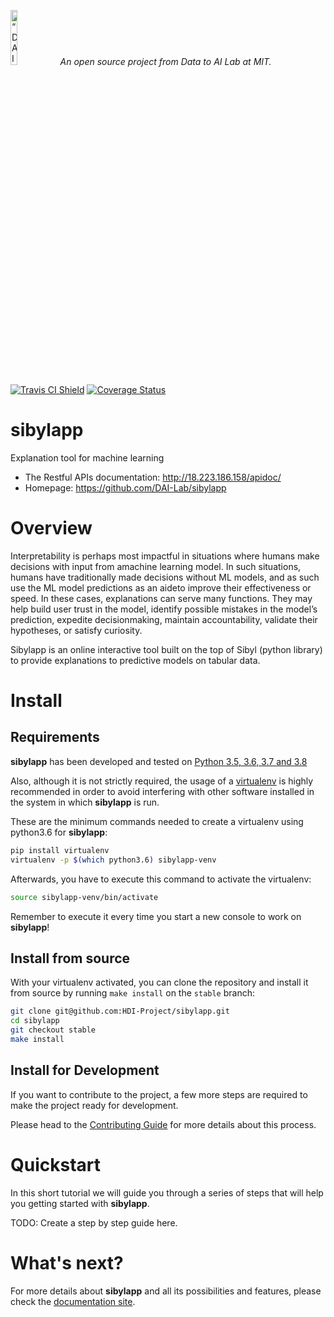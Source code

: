 <p align="left">
<img width=15% src="https://dai.lids.mit.edu/wp-content/uploads/2018/06/Logo_DAI_highres.png" alt=“DAI-Lab” />
<i>An open source project from Data to AI Lab at MIT.</i>
</p>

<!-- Uncomment these lines after releasing the package to PyPI for version and downloads badges -->
<!--[![PyPI Shield](https://img.shields.io/pypi/v/sibylapp.svg)](https://pypi.python.org/pypi/sibylapp)-->
<!--[![Downloads](https://pepy.tech/badge/sibylapp)](https://pepy.tech/project/sibylapp)-->

[![Travis CI Shield](https://travis-ci.org/HDI-Project/sibylapp.svg?branch=master)](https://travis-ci.org/HDI-Project/sibylapp)
[![Coverage Status](https://codecov.io/gh/HDI-Project/sibylapp/branch/master/graph/badge.svg)](https://codecov.io/gh/HDI-Project/sibylapp)

# sibylapp

Explanation tool for machine learning

<!-- - Documentation: https://HDI-Project.github.io/sibylapp -->

-   The Restful APIs documentation: http://18.223.186.158/apidoc/
-   Homepage: https://github.com/DAI-Lab/sibylapp

# Overview

Interpretability is perhaps most impactful in situations where humans make decisions with input from amachine learning model. In such situations, humans have traditionally made decisions without ML models, and as such use the ML model predictions as an aideto improve their effectiveness or speed.
In these cases, explanations can serve many functions. They may help build user trust in the model, identify possible mistakes in the model’s prediction, expedite decisionmaking, maintain accountability, validate their hypotheses, or satisfy curiosity.

Sibylapp is an online interactive tool built on the top of Sibyl (python library) to provide explanations to predictive models on tabular data.

# Install

## Requirements

**sibylapp** has been developed and tested on [Python 3.5, 3.6, 3.7 and 3.8](https://www.python.org/downloads/)

Also, although it is not strictly required, the usage of a [virtualenv](https://virtualenv.pypa.io/en/latest/)
is highly recommended in order to avoid interfering with other software installed in the system
in which **sibylapp** is run.

These are the minimum commands needed to create a virtualenv using python3.6 for **sibylapp**:

```bash
pip install virtualenv
virtualenv -p $(which python3.6) sibylapp-venv
```

Afterwards, you have to execute this command to activate the virtualenv:

```bash
source sibylapp-venv/bin/activate
```

Remember to execute it every time you start a new console to work on **sibylapp**!

<!-- Uncomment this section after releasing the package to PyPI for installation instructions
## Install from PyPI

After creating the virtualenv and activating it, we recommend using
[pip](https://pip.pypa.io/en/stable/) in order to install **sibylapp**:

```bash
pip install sibylapp
```

This will pull and install the latest stable release from [PyPI](https://pypi.org/).
-->

## Install from source

With your virtualenv activated, you can clone the repository and install it from
source by running `make install` on the `stable` branch:

```bash
git clone git@github.com:HDI-Project/sibylapp.git
cd sibylapp
git checkout stable
make install
```

## Install for Development

If you want to contribute to the project, a few more steps are required to make the project ready
for development.

Please head to the [Contributing Guide](https://HDI-Project.github.io/sibylapp/contributing.html#get-started)
for more details about this process.

# Quickstart

In this short tutorial we will guide you through a series of steps that will help you
getting started with **sibylapp**.

TODO: Create a step by step guide here.

# What's next?

For more details about **sibylapp** and all its possibilities
and features, please check the [documentation site](https://HDI-Project.github.io/sibylapp/).
